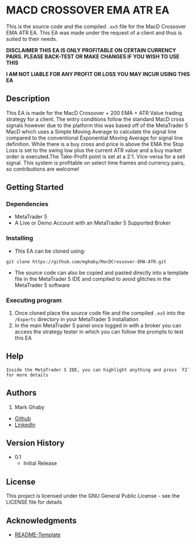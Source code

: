 # MACD CROSSOVER EMA ATR EA

This is the source code and the compiled `.ex5` file for the MacD Crossover EMA ATR EA. This EA was made under the request of a client and thus is suited to their needs.

**DISCLAIMER THIS EA IS ONLY PROFITABLE ON CERTAIN CURRENCY PAIRS. PLEASE BACK-TEST OR MAKE CHANGES IF YOU WISH TO USE THIS**

**I AM NOT LIABLE FOR ANY PROFIT OR LOSS YOU MAY INCUR USING THIS EA**

## Description

This EA is made for the MacD Crossover + 200 EMA + ATR Value trading strategy for a client. The entry conditions follow the standard MacD cross signals however 
due to the platform this was based off of the MetaTrader 5 MacD which uses a Simple Moving Average to calculate the signal line compared to the conventional 
Exponential Moving Average for signal line definition. While there is a buy cross and price is above the EMA the Stop Loss is set to the swing low plus the current ATR value and a buy market order is executed.The Take-Profit point is set at a 2:1. Vice-versa for a sell signal. This system is profitable on select time frames and currency pairs, so contributions are welcome! 

## Getting Started

### Dependencies

* MetaTrader 5
* A Live or Demo Account with an MetaTrader 5 Supported Broker

### Installing

* This EA can be cloned using:
```
git clone https://github.com/mghaby/MacDCrossover-EMA-ATR.git

```
* The source code can also be copied and pasted directly into a template file in the MetaTrader 5 IDE and compiled to avoid glitches in the MetaTrader 5 software

### Executing program

1. Once cloned place the source code file and the compiled `.ex5` into the `/Experts` directory in your MetaTrader 5 installation
2. In the main MetaTrader 5 panel once logged in with a broker you can access the strategy tester in which you can follow the prompts to test this EA

## Help

```
Inside the MetaTrader 5 IDE, you can highlight anything and press `F2` for more details
```

## Authors

1. Mark Ghaby
  * [Github](https://github.com/mghaby)
  * [LinkedIn](https://www.linkedin.com/in/mghaby/)

## Version History

* 0.1
    * Initial Release

## License

This project is licensed under the GNU General Public License - see the LICENSE file for details

## Acknowledgments

* [README-Template](https://gist.github.com/DomPizzie/7a5ff55ffa9081f2de27c315f5018afc)
